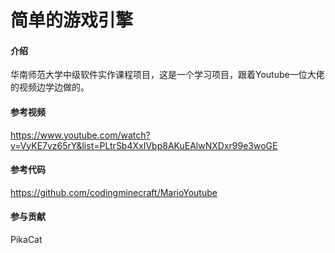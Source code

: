 # 简单的游戏引擎

#### 介绍
华南师范大学中级软件实作课程项目，这是一个学习项目，跟着Youtube一位大佬的视频边学边做的。

#### 参考视频
https://www.youtube.com/watch?v=VyKE7vz65rY&list=PLtrSb4XxIVbp8AKuEAlwNXDxr99e3woGE

#### 参考代码
https://github.com/codingminecraft/MarioYoutube

#### 参与贡献
PikaCat
